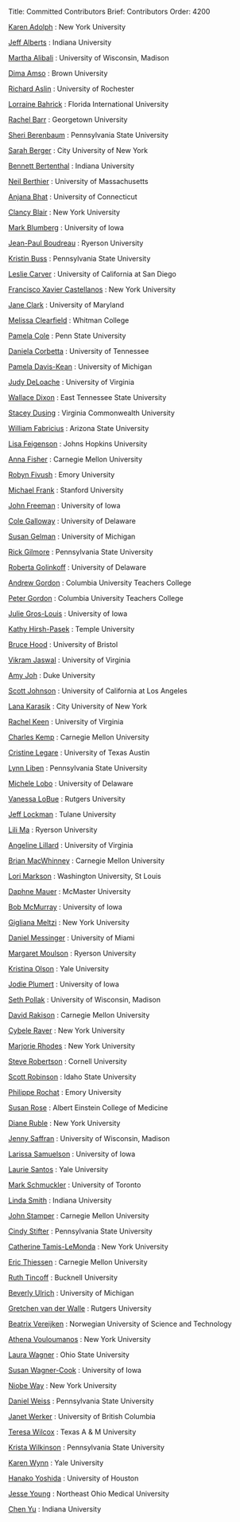 Title: Committed Contributors
Brief: Contributors
Order: 4200

[Karen Adolph](http://www.psych.nyu.edu/adolph/ "Karen Adolph on the web")
:	New York University

[Jeff Alberts](http://psych.indiana.edu/faculty/alberts.php "Jeff Alberts on the web")
:	Indiana University

[Martha Alibali](http://glial.psych.wisc.edu/index.php/psychsplashfacstaff/90 "Martha Alibali on the web")
:	University of Wisconsin, Madison

[Dima Amso](http://www.brown.edu/Departments/CLPS/people/dima-amso "Dima Amso on the web")
:	Brown University

[Richard Aslin](http://babylab.bcs.rochester.edu/New_Baby_Lab/The_Rochester_Baby_Lab.html "Richard Aslin on the web")
:	University of Rochester

[Lorraine Bahrick](http://infantlab.fiu.edu/ "Lorraine Bahrick on the web")
:	Florida International University

[Rachel Barr](http://explore.georgetown.edu/people/rfb5/?PageTemplateID=131 "Rachel Barr on the web")
:	Georgetown University

[Sheri Berenbaum](http://www.personal.psu.edu/sab31/ "Sheri Berenbaum on the web")
:	Pennsylvania State University

[Sarah Berger](http://www.library.csi.cuny.edu/~berger/Sarah/Home.html "Sarah Berger on the web")
:	City University of New York

[Bennett Bertenthal](http://www.indiana.edu/~dcnlab/ "Bennett Bertenthal on the web")
:	Indiana University

[Neil Berthier](http://www.psych.umass.edu/people/neilberthier/ "Neil Berthier on the web")
:	University of Massachusetts

[Anjana Bhat](http://www.education.uconn.edu/directory/details.cfm?id=318 "Anjana Bhat on the web")
:	University of Connecticut

[Clancy Blair](http://steinhardt.nyu.edu/appsych/faculty_bios/view/Clancy_Blair "Clancy Blair on the web")
:	New York University

[Mark Blumberg](http://www.psychology.uiowa.edu/faculty/blumberg/blumberg.html "Mark Blumberg on the web")
:	University of Iowa

[Jean-Paul Boudreau](http://www.ryerson.ca/psychology/faculty/boudreau/ "Jean-Paul Boudreau on the web")
:	Ryerson University

[Kristin Buss](http://psych.la.psu.edu/directory/faculty-bios/buss.html "Kristin Buss on the web")
:	Pennsylvania State University

[Leslie Carver](http://dnlab.ucsd.edu/team.html "Leslie Carver on the web")
:	University of California at San Diego

[Francisco Xavier Castellanos](http://www.med.nyu.edu/biosketch/castef01/publications "Francisco Xavier Castellanos on the web")
:	New York University

[Jane Clark](http://www.sph.umd.edu/KNES/faculty/jclark/ "Jane Clark on the web")
:	University of Maryland

[Melissa Clearfield](http://www.whitman.edu/psychology/clearfield/ "Melissa Clearfield on the web")
:	Whitman College

[Pamela Cole](http://psych.la.psu.edu/directory/faculty-bios/cole.html "Pamela Cole on the web")
:	Penn State University

[Daniela Corbetta](http://psychology.utk.edu/people/corbetta.html "Daniela Corbetta on the web")
:	University of Tennessee

[Pamela Davis-Kean](http://www.lsa.umich.edu/psych/people/directory/profiles/faculty/?uniquename=pdakean "Pamela Davis-Kean on the web")
:	University of Michigan

[Judy DeLoache](http://faculty.virginia.edu/deloache/ "Judy DeLoache on the web")
:	University of Virginia

[Wallace Dixon](http://www.etsu.edu/babylab/ "Wallace Dixon on the web")
:	East Tennessee State University

[Stacey Dusing](http://www.sahp.vcu.edu/pt/about/dusing.html "Stacey Dusing on the web")
:	Virginia Commonwealth University

[William Fabricius](http://prc.asu.edu/Projects/PAYS "William Fabricius on the web")
:	Arizona State University

[Lisa Feigenson](http://pbs.jhu.edu/research/feigenson/facultyinfo/ "Lisa Feigenson on the web")
:	Johns Hopkins University

[Anna Fisher](http://www.psy.cmu.edu/people/fisher.html "Anna Fisher on the web")
:	Carnegie Mellon University

[Robyn Fivush](http://www.psychology.emory.edu/cognition/fivush/ "Robyn Fivush on the web")
:	Emory University

[Michael Frank](http://www.stanford.edu/~mcfrank/ "Michael Frank on the web")
:	Stanford University

[John Freeman](http://www.psychology.uiowa.edu/faculty/freeman/freeman.html "John Freeman on the web")
:	University of Iowa

[Cole Galloway](http://www.udel.edu/PT/faculty/galloway_CV.html "Cole Galloway on the web")
:	University of Delaware

[Susan Gelman](http://www.lsa.umich.edu/psych/people/directory/profiles/faculty/?uniquename=gelman "Susan Gelman on the web")
:	University of Michigan

[Rick Gilmore](http://www.personal.psu.edu/rog1/ "Rick Gilmore on the web")
:	Pennsylvania State University

[Roberta Golinkoff](http://udel.edu/~roberta/ "Roberta Golinkoff on the web")
:	University of Delaware

[Andrew Gordon](http://www.tc.columbia.edu/academics/?facid=ag275 "Andrew Gordon on the web")
:	Columbia University Teachers College

[Peter Gordon](http://www.tc.columbia.edu/academics/?facid=pg328 "Peter Gordon on the web")
:	Columbia University Teachers College

[Julie Gros-Louis](http://www.psychology.uiowa.edu/people/julie_gros-louis "Julie Gros-Louis on the web")
:	University of Iowa

[Kathy Hirsh-Pasek](http://astro.temple.edu/~khirshpa/ "Kathy Hirsh-Pasek on the web")
:	Temple University

[Bruce Hood](http://www.bris.ac.uk/expsych/people/academic/brucehood.html "Bruce Hood on the web")
:	University of Bristol

[Vikram Jaswal](http://www.virginia.edu/psychology/people/detail.php?id=209 "Vikram Jaswal on the web")
:	University of Virginia

[Amy Joh](http://psychandneuro.duke.edu/people?subpage=profile&Gurl=%2Faas%2Fpn&Uil=amy.joh "Amy Joh on the web")
:	Duke University

[Scott Johnson](http://www.psych.ucla.edu/faculty/faculty_page?id=133&area=4 "Scott Johnson on the web")
:	University of California at Los Angeles

[Lana Karasik](http://www.cuny.edu/index.html "Lana Karasik on the web")
:	City University of New York

[Rachel Keen](http://people.virginia.edu/~rk6x/ "Rachel Keen on the web")
:	University of Virginia

[Charles Kemp](http://www.psy.cmu.edu/~ckemp/ "Charles Kemp on the web")
:	Carnegie Mellon University

[Cristine Legare](http://www.psy.utexas.edu/psy/faculty/Legare/legare.html "Cristine Legare on the web")
:	University of Texas Austin

[Lynn Liben](http://psych.la.psu.edu/directory/faculty-bios/liben.html "Lynn Liben on the web")
:	Pennsylvania State University

[Michele Lobo](http://www.udel.edu/chs/facultystaff/lobo.html "Michele Lobo on the web")
:	University of Delaware

[Vanessa LoBue](http://childstudycenter.rutgers.edu/Home.html "Vanessa LoBue on the web")
:	Rutgers University

[Jeff Lockman](http://tulane.edu/sse/psyc/faculty-and-staff/faculty/lockman.cfm "Jeff Lockman on the web")
:	Tulane University

[Lili Ma](http://www.ryerson.ca/psychology/faculty/ma/index.html "Lili Ma on the web")
:	Ryerson University

[Angeline Lillard](http://www.virginia.edu/psychology/people/detail.php?id=77 "Angeline Lillard on the web")
:	University of Virginia

[Brian MacWhinney](http://psyling.psy.cmu.edu/ "Brian MacWhinney on the web")
:	Carnegie Mellon University

[Lori Markson](http://psychweb.wustl.edu/markson "Lori Markson on the web")
:	Washington University, St Louis

[Daphne Mauer](http://www.science.mcmaster.ca/Psychology/dm.html "Daphne Mauer on the web")
:	McMaster University

[Bob McMurray](http://www.psychology.uiowa.edu/faculty/mcmurray/ "Bob McMurray on the web")
:	University of Iowa

[Gigliana Meltzi](http://steinhardt.nyu.edu/faculty_bios/view/Gigliana_Melzi "Gigliana Meltzi on the web")
:	New York University

[Daniel Messinger](http://www.psy.miami.edu/faculty/dmessinger/ "Daniel Messinger on the web")
:	University of Miami

[Margaret Moulson](http://www.ryerson.ca/psychology/faculty/moulson/ "Margaret Moulson on the web")
:	Ryerson University

[Kristina Olson](http://psychology.yale.edu/faculty/kristina-olson "Kristina Olson on the web")
:	Yale University

[Jodie Plumert](http://www.psychology.uiowa.edu/Faculty/Plumert/plumert.html "Jodie Plumert on the web")
:	University of Iowa

[Seth Pollak](http://www.waisman.wisc.edu/childemotion/seth.html` "Seth Pollak on the web")
:	University of Wisconsin, Madison

[David Rakison](http://www.psy.cmu.edu/~rakison/ "David Rakison on the web")
:	Carnegie Mellon University

[Cybele Raver](http://steinhardt.nyu.edu/appsych/faculty_bios/view/C._Cybele_Raver "Cybele Raver on the web")
:	New York University

[Marjorie Rhodes](http://www.psych.nyu.edu/rhodes/ "Marjorie Rhodes on the web")
:	New York University

[Steve Robertson](http://www.human.cornell.edu/bio.cfm?netid=ssr4 "Steve Robertson on the web")
:	Cornell University

[Scott Robinson](http://www.isu.edu/ "Scott Robinson on the web")
:	Idaho State University

[Philippe Rochat](http://www.psychology.emory.edu/cognition/rochat/ "Philippe Rochat on the web")
:	Emory University

[Susan Rose](http://www.einstein.yu.edu/home/faculty/profile.asp?id=132 "Susan Rose on the web")
:	Albert Einstein College of Medicine

[Diane Ruble](http://www.psych.nyu.edu/ruble/ "Diane Ruble on the web")
:	New York University

[Jenny Saffran](http://glial.psych.wisc.edu/index.php/psychsplashfacstaff/121 "Jenny Saffran on the web")
:	University of Wisconsin, Madison

[Larissa Samuelson](http://www.psychology.uiowa.edu/people/larissa_samuelson "Larissa Samuelson on the web")
:	University of Iowa

[Laurie Santos](http://www.yale.edu/caplab/Main/Home.html "Laurie Santos on the web")
:	Yale University

[Mark Schmuckler](http://www.utsc.utoronto.ca/~marksch/ "Mark Schmuckler on the web")
:	University of Toronto

[Linda Smith](http://www.iub.edu/~cogdev/ "Linda Smith on the web")
:	Indiana University

[John Stamper](http://www.hcii.cmu.edu/people/faculty/john-stamper "John Stamper on the web")
:	Carnegie Mellon University

[Cindy Stifter](http://www.hhdev.psu.edu/hdfs/directory/bio.aspx?id=141 "Cindy Stifter on the web")
:	Pennsylvania State University

[Catherine Tamis-LeMonda](http://steinhardt.nyu.edu/faculty_bios/view/Catherine_Tamis-LeMonda "Catherine Tamis-LeMonda on the web")
:	New York University

[Eric Thiessen](http://www.psy.cmu.edu/~thiessen/Home.html "Eric Thiessen on the web")
:	Carnegie Mellon University

[Ruth Tincoff](http://www.bucknell.edu/x44069.xml "Ruth Tincoff on the web")
:	Bucknell University

[Beverly Ulrich](http://kines.umich.edu/profile/beverly-ulrich-phd "Beverly Ulrich on the web")
:	University of Michigan

[Gretchen van der Walle](http://www.rutgers.edu/ "Gretchen van der Walle on the web")
:	Rutgers University

[Beatrix Vereijken](http://www.ntnu.edu/employees/beatrix.vereijken "Beatrix Vereijken on the web")
:	Norwegian University of Science and Technology

[Athena Vouloumanos](http://psych.nyu.edu/vouloumanos/ "Athena Vouloumanos on the web")
:	New York University

[Laura Wagner](http://faculty.psy.ohio-state.edu/wagner/ "Laura Wagner on the web")
:	Ohio State University

[Susan Wagner-Cook](http://www.psychology.uiowa.edu/people/susan_wagner_cook "Susan Wagner-Cook on the web")
:	University of Iowa

[Niobe Way](http://steinhardt.nyu.edu/faculty_bios/view/Niobe_Way "Niobe Way on the web")
:	New York University

[Daniel Weiss](http://psych.la.psu.edu/directory/faculty-bios/weiss.html "Daniel Weiss on the web")
:	Pennsylvania State University

[Janet Werker](http://www.psych.ubc.ca/faculty/profile/index.psy?fullname=Werker,%20Janet&area=Developmental&designation=core "Janet Werker on the web")
:	University of British Columbia

[Teresa Wilcox](http://psychology.tamu.edu/Fac_Ext.php?ID=35 "Teresa Wilcox on the web")
:	Texas A &amp; M University

[Krista Wilkinson](http://csd.hhdev.psu.edu/directory/bio.aspx?id=32 "Krista Wilkinson on the web")
:	Pennsylvania State University

[Karen Wynn](http://psychology.yale.edu/faculty/karen-wynn "Karen Wynn on the web")
:	Yale University

[Hanako Yoshida](http://www.uh.edu/class/psychology/dev-psych/Faculty/index.php "Hanako Yoshida on the web")
:	University of Houston

[Jesse Young](http://www.neomed.edu/academics/medicine/departments/anatomyneurobiology/employees/46375 "Jesse Young on the web")
:	Northeast Ohio Medical University

[Chen Yu](http://www.cogs.indiana.edu/people/homepages/yu.html "Chen Yu on the web")
:	Indiana University
